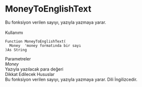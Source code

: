 # MoneyToEnglishText

Bu fonksiyon verilen sayıyı, yazıyla yazmaya yarar.\
\
Kullanımı

```
Function MoneyToEnglishText(
  Money  'money formatında bir sayı
)As String
```

Parametreler\
_Money_\
Yazıyla yazılacak para değeri\
Dikkat Edilecek Hususlar\
Bu fonksiyon verilen sayıyı, yazıyla yazmaya yarar. Dili İngilizcedir.
